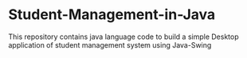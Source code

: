 # Student-Management-in-Java
This repository contains java language code to build a simple Desktop application of student management system using Java-Swing 

